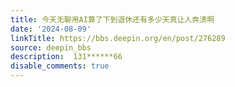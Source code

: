 ```yaml
---
title: 今天无聊用AI算了下到退休还有多少天真让人奔溃啊
date: '2024-08-09'
linkTitle: https://bbs.deepin.org/en/post/276289
source: deepin_bbs
description:  131******66 
disable_comments: true
---
```


